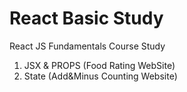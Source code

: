 # React Basic Study

React JS Fundamentals Course Study 
01. JSX & PROPS (Food Rating WebSite)
02. State (Add&Minus Counting Website)
